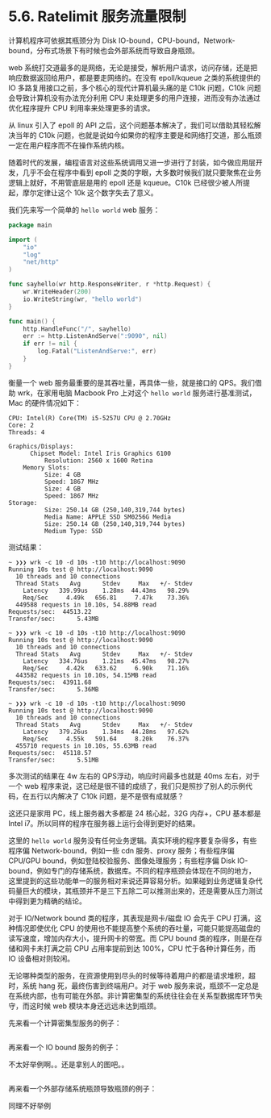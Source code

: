 # 5.6. Ratelimit 服务流量限制

计算机程序可依据其瓶颈分为 Disk IO-bound，CPU-bound，Network-bound，分布式场景下有时候也会外部系统而导致自身瓶颈。

web 系统打交道最多的是网络，无论是接受，解析用户请求，访问存储，还是把响应数据返回给用户，都是要走网络的。在没有 epoll/kqueue 之类的系统提供的 IO 多路复用接口之前，多个核心的现代计算机最头痛的是 C10k 问题，C10k 问题会导致计算机没有办法充分利用 CPU 来处理更多的用户连接，进而没有办法通过优化程序提升 CPU 利用率来处理更多的请求。

从 linux 引入了 epoll 的 API 之后，这个问题基本解决了，我们可以借助其轻松解决当年的 C10k 问题，也就是说如今如果你的程序主要是和网络打交道，那么瓶颈一定在用户程序而不在操作系统内核。

随着时代的发展，编程语言对这些系统调用又进一步进行了封装，如今做应用层开发，几乎不会在程序中看到 epoll 之类的字眼，大多数时候我们就只要聚焦在业务逻辑上就好，不用管底层是用的 epoll 还是 kqueue。C10k 已经很少被人所提起，摩尔定律让这个 10k 这个数字失去了意义。

我们先来写一个简单的 `hello world` web 服务：

```go
package main

import (
	"io"
	"log"
	"net/http"
)

func sayhello(wr http.ResponseWriter, r *http.Request) {
	wr.WriteHeader(200)
	io.WriteString(wr, "hello world")
}

func main() {
	http.HandleFunc("/", sayhello)
	err := http.ListenAndServe(":9090", nil)
	if err != nil {
		log.Fatal("ListenAndServe:", err)
	}
}
```

衡量一个 web 服务最重要的是其吞吐量，再具体一些，就是接口的 QPS。我们借助 wrk，在家用电脑 Macbook Pro 上对这个 `hello world` 服务进行基准测试，Mac 的硬件情况如下：

```shell
CPU: Intel(R) Core(TM) i5-5257U CPU @ 2.70GHz
Core: 2
Threads: 4

Graphics/Displays:
      Chipset Model: Intel Iris Graphics 6100
          Resolution: 2560 x 1600 Retina
    Memory Slots:
          Size: 4 GB
          Speed: 1867 MHz
          Size: 4 GB
          Speed: 1867 MHz
Storage:
          Size: 250.14 GB (250,140,319,744 bytes)
          Media Name: APPLE SSD SM0256G Media
          Size: 250.14 GB (250,140,319,744 bytes)
          Medium Type: SSD
```

测试结果：

```shell
~ ❯❯❯ wrk -c 10 -d 10s -t10 http://localhost:9090
Running 10s test @ http://localhost:9090
  10 threads and 10 connections
  Thread Stats   Avg      Stdev     Max   +/- Stdev
    Latency   339.99us    1.28ms  44.43ms   98.29%
    Req/Sec     4.49k   656.81     7.47k    73.36%
  449588 requests in 10.10s, 54.88MB read
Requests/sec:  44513.22
Transfer/sec:      5.43MB

~ ❯❯❯ wrk -c 10 -d 10s -t10 http://localhost:9090
Running 10s test @ http://localhost:9090
  10 threads and 10 connections
  Thread Stats   Avg      Stdev     Max   +/- Stdev
    Latency   334.76us    1.21ms  45.47ms   98.27%
    Req/Sec     4.42k   633.62     6.90k    71.16%
  443582 requests in 10.10s, 54.15MB read
Requests/sec:  43911.68
Transfer/sec:      5.36MB

~ ❯❯❯ wrk -c 10 -d 10s -t10 http://localhost:9090
Running 10s test @ http://localhost:9090
  10 threads and 10 connections
  Thread Stats   Avg      Stdev     Max   +/- Stdev
    Latency   379.26us    1.34ms  44.28ms   97.62%
    Req/Sec     4.55k   591.64     8.20k    76.37%
  455710 requests in 10.10s, 55.63MB read
Requests/sec:  45118.57
Transfer/sec:      5.51MB
```

多次测试的结果在 4w 左右的 QPS浮动，响应时间最多也就是 40ms 左右，对于一个 web 程序来说，这已经是很不错的成绩了，我们只是照抄了别人的示例代码，在五行以内解决了 C10k 问题，是不是很有成就感？

这还只是家用 PC，线上服务器大多都是 24 核心起，32G 内存+，CPU 基本都是 Intel i7。所以同样的程序在服务器上运行会得到更好的结果。

这里的 `hello world` 服务没有任何业务逻辑。真实环境的程序要复杂得多，有些程序偏 Network-bound，例如一些 cdn 服务、proxy 服务；有些程序偏 CPU/GPU bound，例如登陆校验服务、图像处理服务；有些程序偏 Disk IO-bound，例如专门的存储系统，数据库。不同的程序瓶颈会体现在不同的地方，这里提到的这些功能单一的服务相对来说还算容易分析。如果碰到业务逻辑复杂代码量巨大的模块，其瓶颈并不是三下五除二可以推测出来的，还是需要从压力测试中得到更为精确的结论。

对于 IO/Network bound 类的程序，其表现是网卡/磁盘 IO 会先于 CPU 打满，这种情况即使优化 CPU 的使用也不能提高整个系统的吞吐量，可能只能提高磁盘的读写速度，增加内存大小，提升网卡的带宽。而 CPU bound 类的程序，则是在存储和网卡未打满之前 CPU 占用率提前到达 100%，CPU 忙于各种计算任务，而 IO 设备相对则较闲。

无论哪种类型的服务，在资源使用到尽头的时候等待着用户的都是请求堆积，超时，系统 hang 死，最终伤害到终端用户。对于 web 服务来说，瓶颈不一定总是在系统内部，也有可能在外部。非计算密集型的系统往往会在关系型数据库环节失守，而这时候 web 模块本身还远远未达到瓶颈。

先来看一个计算密集型服务的例子：

```go
```

再来看一个 IO bound 服务的例子：

不太好举例啊。。还是拿别人的图吧。。

```go
```

再来看一个外部存储系统瓶颈导致瓶颈的例子：

同理不好举例

```go
```
